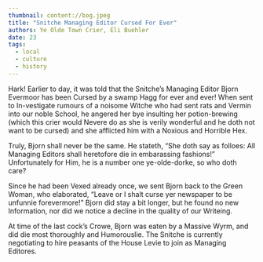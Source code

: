 ```yaml
---
thumbnail: content://bog.jpeg
title: "Snitche Managing Editor Cursed For Ever"
authors: Ye Olde Town Crier, Eli Buehler
date: 23
tags:
  - local
  - culture
  - history
---
```


Hark! Earlier to day, it was told that the Snitche’s Managing Editor Bjorn Evermoor has been Cursed by a swamp Hagg for ever and ever! When sent to In-vestigate rumours of a noisome Witche who had sent rats and Vermin into our noble School, he angered her bye insulting her potion-brewing (which this crier would Nevere do as she is verily wonderful and he doth not want to be cursed) and she afflicted him with a Noxious and Horrible Hex. 

Truly, Bjorn shall never be the same. He stateth, “She doth say as folloes: All Managing Editors shall heretofore die in embarassing fashions!” Unfortunately for Him, he is a number one ye-olde-dorke, so who doth care? 

Since he had been Vexed already once, we sent Bjorn back to the Green Woman, who elaborated, “Leave or I shalt curse yer newspaper to be unfunnie forevermore!” Bjorn did stay a bit longer, but he found no new Information, nor did we notice a decline in the quality of our Writeing.

At time of the last cock’s Crowe, Bjorn was eaten by a Massive Wyrm, and did die most thoroughly and Humorouslie. The Snitche is currently negotiating to hire peasants of the House Levie to join as Managing Editores.

